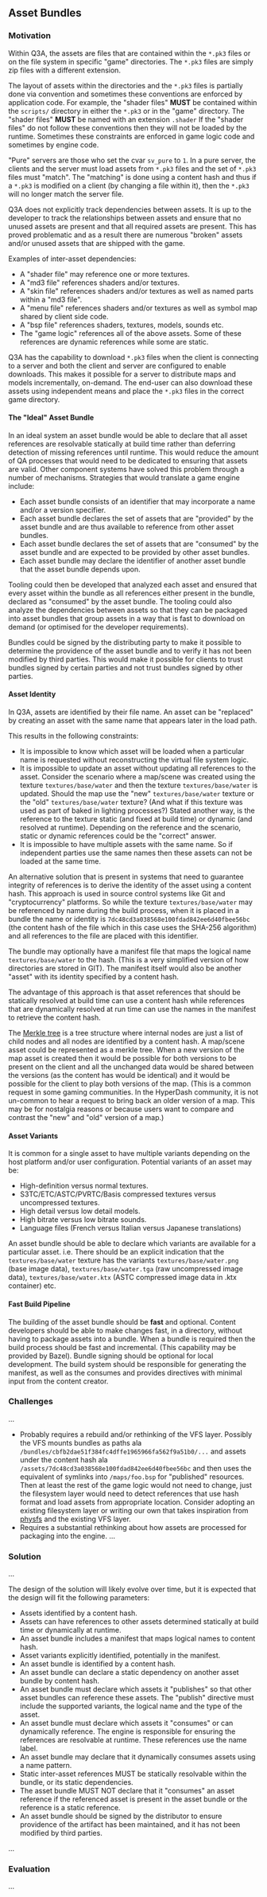 ## Asset Bundles

### Motivation

Within Q3A, the assets are files that are contained within the `*.pk3` files or on the file system in specific "game" directories. The `*.pk3` files are simply zip files with a different extension.

The layout of assets within the directories and the `*.pk3` files is partially done via convention and sometimes these conventions are enforced by application code. For example, the "shader files" **MUST** be contained within the `scripts/` directory in either the `*.pk3` or in the "game" directory. The "shader files" **MUST** be named with an extension `.shader` If the "shader files" do not follow these conventions then they will not be loaded by the runtime. Sometimes these constraints are enforced in game logic code and sometimes by engine code.

"Pure" servers are those who set the cvar `sv_pure` to `1`. In a pure server, the clients and the server must load assets from `*.pk3` files and the set of `*.pk3` files must "match". The "matching" is done using a content hash and thus if a `*.pk3` is modified on a client (by changing a file within it), then the `*.pk3` will no longer match the server file.

Q3A does not explicitly track dependencies between assets. It is up to the developer to track the relationships between assets and ensure that no unused assets are present and that all required assets are present. This has proved problematic and as a result there are numerous "broken" assets and/or unused assets that are shipped with the game.

Examples of inter-asset dependencies:
* A "shader file" may reference one or more textures.
* A "md3 file" references shaders and/or textures.
* A "skin file" references shaders and/or textures as well as named parts within a "md3 file".
* A "menu file" references shaders and/or textures as well as symbol map shared by client side code.
* A "bsp file" references shaders, textures, models, sounds etc.
* The "game logic" references all of the above assets. Some of these references are dynamic references while some are static.

Q3A has the capability to download `*.pk3` files when the client is connecting to a server and both the client and server are configured to enable downloads. This makes it possible for a server to distribute maps and models incrementally, on-demand. The end-user can also download these assets using independent means and place the `*.pk3` files in the correct game directory.

#### The "Ideal" Asset Bundle

In an ideal system an asset bundle would be able to declare that all asset references are resolvable statically at build time rather than deferring detection of missing references until runtime. This would reduce the amount of QA processes that would need to be dedicated to ensuring that assets are valid. Other component systems have solved this problem through a number of mechanisms. Strategies that would translate a game engine include:

* Each asset bundle consists of an identifier that may incorporate a name and/or a version specifier.
* Each asset bundle declares the set of assets that are "provided" by the asset bundle and are thus available to reference from other asset bundles.
* Each asset bundle declares the set of assets that are "consumed" by the asset bundle and are expected to be provided by other asset bundles.
* Each asset bundle may declare the identifier of another asset bundle that the asset bundle depends upon.

Tooling could then be developed that analyzed each asset and ensured that every asset within the bundle as all references either present in the bundle, declared as "consumed" by the asset bundle. The tooling could also analyze the dependencies between assets so that they can be packaged into asset bundles that group assets in a way that is fast to download on demand (or optimised for the developer requirements).

Bundles could be signed by the distributing party to make it possible to determine the providence of the asset bundle and to verify it has not been modified by third parties. This would make it possible for clients to trust bundles signed by certain parties and not trust bundles signed by other parties.

#### Asset Identity

In Q3A, assets are identified by their file name. An asset can be "replaced" by creating an asset with the same name that appears later in the load path.

This results in the following constraints:

* It is impossible to know which asset will be loaded when a particular name is requested without reconstructing the virtual file system logic.
* It is impossible to update an asset without updating all references to the asset. Consider the scenario where a map/scene was created using the texture `textures/base/water` and then the texture `textures/base/water` is updated. Should the map use the "new" `textures/base/water` texture or the "old" `textures/base/water` texture? (And what if this texture was used as part of baked in lighting processes?) Stated another way, is the reference to the texture static (and fixed at build time) or dynamic (and resolved at runtime). Depending on the reference and the scenario, static or dynamic references could be the "correct" answer.
* It is impossible to have multiple assets with the same name. So if independent parties use the same names then these assets can not be loaded at the same time.

An alternative solution that is present in systems that need to guarantee integrity of references is to derive the identity of the asset using a content hash. This approach is used in source control systems like Git and "cryptocurrency" platforms. So while the texture `textures/base/water` may be referenced by name during the build process, when it is placed in a bundle the name or identity is `7dc48cd3a038568e100fdad842ee6d40fbee56bc` (the content hash of the file which in this case uses the SHA-256 algorithm) and all references to the file are placed with this identifier.

The bundle may optionally have a manifest file that maps the logical name `textures/base/water` to the hash. (This is a very simplified version of how directories are stored in GIT). The manifest itself would also be another "asset" with its identity specified by a content hash.

The advantage of this approach is that asset references that should be statically resolved at build time can use a content hash while references that are dynamically resolved at run time can use the names in the manifest to retrieve the content hash.

The [Merkle tree](https://en.wikipedia.org/wiki/Merkle_tree) is a tree structure where internal nodes are just a list of child nodes and all nodes are identified by a content hash. A map/scene asset could be represented as a merkle tree. When a new version of the map asset is created then it would be possible for both versions to be present on the client and all the unchanged data would be shared between the versions (as the content has would be identical) and it would be possible for the client to play both versions of the map. (This is a common request in some gaming communities. In the HyperDash community, it is not un-common to hear a request to bring back an older version of a map. This may be for nostalgia reasons or because users want to compare and contrast the "new" and "old" version of a map.)

#### Asset Variants

It is common for a single asset to have multiple variants depending on the host platform and/or user configuration. Potential variants of an asset may be:

* High-definition versus normal textures.
* S3TC/ETC/ASTC/PVRTC/Basis compressed textures versus uncompressed textures.
* High detail versus low detail models.
* High bitrate versus low bitrate sounds.
* Language files (French versus Italian versus Japanese translations)

An asset bundle should be able to declare which variants are available for a particular asset. i.e. There should be an explicit indication that the `textures/base/water` texture has the variants `textures/base/water.png` (base image data), `textures/base/water.tga` (raw uncompressed image data), `textures/base/water.ktx` (ASTC compressed image data in .ktx container) etc.

#### Fast Build Pipeline

The building of the asset bundle should be **fast** and optional. Content developers should be able to make changes fast, in a directory, without having to package assets into a bundle. When a bundle is required then the build process should be fast and incremental. (This capability may be provided by Bazel). Bundle signing should be optional for local development. The build system should be responsible for generating the manifest, as well as the consumes and provides directives with minimal input from the content creator.

### Challenges

...
* Probably requires a rebuild and/or rethinking of the VFS layer. Possibly the VFS mounts bundles as paths ala `/bundles/cbfb2dae51f384fc4dffe1965966fa562f9a51b0/...` and assets under the content hash ala `/assets/7dc48cd3a038568e100fdad842ee6d40fbee56bc` and then uses the equivalent of symlinks into `/maps/foo.bsp` for "published" resources. Then at least the rest of the game logic would not need to change, just the filesystem layer would need to detect references that use hash format and load assets from appropriate location. Consider adopting an existing filesystem layer or writing our own that takes inspiration from [physfs](https://icculus.org/physfs/) and the existing VFS layer.
* Requires a substantial rethinking about how assets are processed for packaging into the engine.
...

### Solution

...

The design of the solution will likely evolve over time, but it is expected that the design will fit the following parameters:

* Assets identified by a content hash.
* Assets can have references to other assets determined statically at build time or dynamically at runtime.
* An asset bundle includes a manifest that maps logical names to content hash.
* Asset variants explicitly identified, potentially in the manifest.
* An asset bundle is identified by a content hash.
* An asset bundle can declare a static dependency on another asset bundle by content hash.
* An asset bundle must declare which assets it "publishes" so that other asset bundles can reference these assets. The "publish" directive must include the supported variants, the logical name and the type of the asset.
* An asset bundle must declare which assets it "consumes" or can dynamically reference. The engine is responsible for ensuring the references are resolvable at runtime. These references use the name label.
* An asset bundle may declare that it dynamically consumes assets using a name pattern.
* Static inter-asset references MUST be statically resolvable within the bundle, or its static dependencies.
* The asset bundle MUST NOT declare that it "consumes" an asset reference if the referenced asset is present in the asset bundle or the reference is a static reference.
* An asset bundle should be signed by the distributor to ensure providence of the artifact has been maintained, and it has not been modified by third parties.

...

### Evaluation

...
